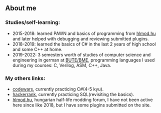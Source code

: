 ## About me
### Studies/self-learning:
* 2015-2018: learned PAWN and basics of programming from [hlmod.hu](https://hlmod.hu/portal) and later helped with debugging and reviewing submitted plugins.
* 2018-2019: learned the basics of C# in the last 2 years of high school and some C++ at home.
* 2019-2022: 3 semesters worth of studies of computer science and engineering in german at [BUTE/BME](https://www.bme.hu/), programming languages I used during my courses: C, Verilog, ASM, C++, Java.

### My others links:
* [codewars](https://www.codewars.com/users/Akosch242), currently practicing C#(4-5 kyu).
* [hackerrank](https://www.hackerrank.com/Akosch242?hr_r=1), currently practicing SQL(revisiting the basics).
* [hlmod.hu](https://hlmod.hu/memberlist.php?mode=viewprofile&u=7492), hungarian half-life modding forum, I have not been active here since like 2018, but I have some plugins submitted on the site.
